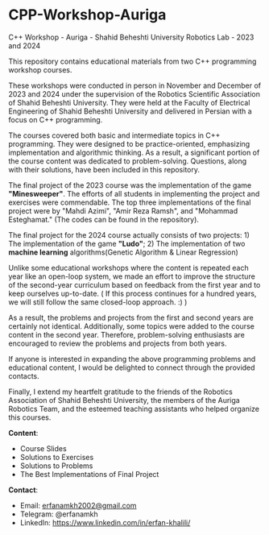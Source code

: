 # CPP-Workshop-Auriga
C++ Workshop - Auriga - Shahid Beheshti University Robotics Lab - 2023 and 2024

This repository contains educational materials from two C++ programming workshop courses.

These workshops were conducted in person in November and December of 2023 and 2024 under the supervision of the Robotics Scientific Association of Shahid Beheshti University. They were held at the Faculty of Electrical Engineering of Shahid Beheshti University and delivered in Persian with a focus on C++ programming.

The courses covered both basic and intermediate topics in C++ programming. They were designed to be practice-oriented, emphasizing implementation and algorithmic thinking. As a result, a significant portion of the course content was dedicated to problem-solving. Questions, along with their solutions, have been included in this repository.

The final project of the 2023 course was the implementation of the game **"Minesweeper"**. The efforts of all students in implementing the project and exercises were commendable. The top three implementations of the final project were by "Mahdi Azimi", "Amir Reza Ramsh", and "Mohammad Esteghamat." (The codes can be found in the repository).

The final project for the 2024 course actually consists of two projects: 1) The implementation of the game **"Ludo"**; 2) The implementation of two **machine learning** algorithms(Genetic Algorithm & Linear Regression)

Unlike some educational workshops where the content is repeated each year like an open-loop system, we made an effort to improve the structure of the second-year curriculum based on feedback from the first year and to keep ourselves up-to-date.
( If this process continues for a hundred years, we will still follow the same closed-loop approach. :) )

As a result, the problems and projects from the first and second years are certainly not identical. Additionally, some topics were added to the course content in the second year.
Therefore, problem-solving enthusiasts are encouraged to review the problems and projects from both years.

If anyone is interested in expanding the above programming problems and educational content, I would be delighted to connect through the provided contacts.

Finally, I extend my heartfelt gratitude to the friends of the Robotics Association of Shahid Beheshti University, the members of the Auriga Robotics Team, and the esteemed teaching assistants who helped organize this courses.



**Content**:
- Course Slides
- Solutions to Exercises
- Solutions to Problems
- The Best Implementations of Final Project



**Contact**: 
- Email: erfanamkh2002@gmail.com
- Telegram: @erfanamkh
- LinkedIn: https://www.linkedin.com/in/erfan-khalili/

